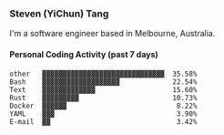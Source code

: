 ### Steven (YiChun) Tang

I'm a software engineer based in Melbourne, Australia.

#### Personal Coding Activity (past 7 days)
```
other   ▓▓▓▓▓▓▓▓▓▓▓▓▓▓▓▓▓▓▓▓▓▓▓▓▓▓▓▓▓▓  35.58%
Bash    ▓▓▓▓▓▓▓▓▓▓▓▓▓▓▓▓▓▓▓             22.54%
Text    ▓▓▓▓▓▓▓▓▓▓▓▓▓                   15.60%
Rust    ▓▓▓▓▓▓▓▓▓                       10.73%
Docker  ▓▓▓▓▓▓                           8.22%
YAML    ▓▓▓                              3.90%
E-mail  ▓▓                               3.42%
```
